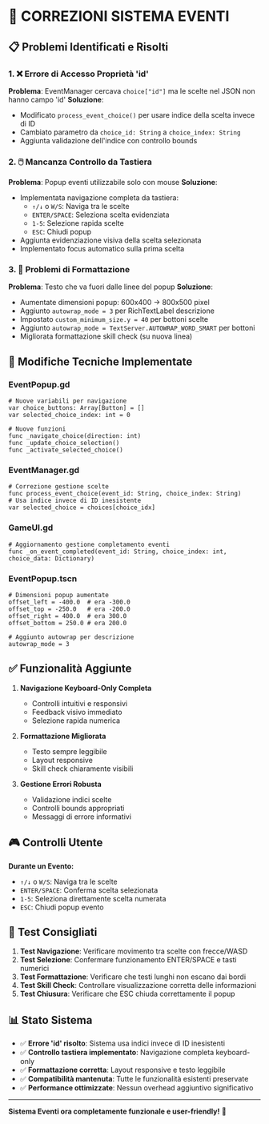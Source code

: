 # 🔧 CORREZIONI SISTEMA EVENTI

## 📋 Problemi Identificati e Risolti

### 1. ❌ **Errore di Accesso Proprietà 'id'**
**Problema**: EventManager cercava `choice["id"]` ma le scelte nel JSON non hanno campo 'id'
**Soluzione**: 
- Modificato `process_event_choice()` per usare indice della scelta invece di ID
- Cambiato parametro da `choice_id: String` a `choice_index: String`
- Aggiunta validazione dell'indice con controllo bounds

### 2. 🖱️ **Mancanza Controllo da Tastiera**
**Problema**: Popup eventi utilizzabile solo con mouse
**Soluzione**:
- Implementata navigazione completa da tastiera:
  - `↑/↓` o `W/S`: Naviga tra le scelte
  - `ENTER/SPACE`: Seleziona scelta evidenziata
  - `1-5`: Selezione rapida scelte
  - `ESC`: Chiudi popup
- Aggiunta evidenziazione visiva della scelta selezionata
- Implementato focus automatico sulla prima scelta

### 3. 📐 **Problemi di Formattazione**
**Problema**: Testo che va fuori dalle linee del popup
**Soluzione**:
- Aumentate dimensioni popup: 600x400 → 800x500 pixel
- Aggiunto `autowrap_mode = 3` per RichTextLabel descrizione
- Impostato `custom_minimum_size.y = 40` per bottoni scelte
- Aggiunto `autowrap_mode = TextServer.AUTOWRAP_WORD_SMART` per bottoni
- Migliorata formattazione skill check (su nuova linea)

## 🔄 Modifiche Tecniche Implementate

### EventPopup.gd
```gdscript
# Nuove variabili per navigazione
var choice_buttons: Array[Button] = []
var selected_choice_index: int = 0

# Nuove funzioni
func _navigate_choice(direction: int)
func _update_choice_selection()
func _activate_selected_choice()
```

### EventManager.gd
```gdscript
# Correzione gestione scelte
func process_event_choice(event_id: String, choice_index: String)
# Usa indice invece di ID inesistente
var selected_choice = choices[choice_idx]
```

### GameUI.gd
```gdscript
# Aggiornamento gestione completamento eventi
func _on_event_completed(event_id: String, choice_index: int, choice_data: Dictionary)
```

### EventPopup.tscn
```
# Dimensioni popup aumentate
offset_left = -400.0  # era -300.0
offset_top = -250.0   # era -200.0
offset_right = 400.0  # era 300.0
offset_bottom = 250.0 # era 200.0

# Aggiunto autowrap per descrizione
autowrap_mode = 3
```

## ✅ Funzionalità Aggiunte

1. **Navigazione Keyboard-Only Completa**
   - Controlli intuitivi e responsivi
   - Feedback visivo immediato
   - Selezione rapida numerica

2. **Formattazione Migliorata**
   - Testo sempre leggibile
   - Layout responsive
   - Skill check chiaramente visibili

3. **Gestione Errori Robusta**
   - Validazione indici scelte
   - Controlli bounds appropriati
   - Messaggi di errore informativi

## 🎮 Controlli Utente

**Durante un Evento:**
- `↑/↓` o `W/S`: Naviga tra le scelte
- `ENTER/SPACE`: Conferma scelta selezionata
- `1-5`: Seleziona direttamente scelta numerata
- `ESC`: Chiudi popup evento

## 🧪 Test Consigliati

1. **Test Navigazione**: Verificare movimento tra scelte con frecce/WASD
2. **Test Selezione**: Confermare funzionamento ENTER/SPACE e tasti numerici
3. **Test Formattazione**: Verificare che testi lunghi non escano dai bordi
4. **Test Skill Check**: Controllare visualizzazione corretta delle informazioni
5. **Test Chiusura**: Verificare che ESC chiuda correttamente il popup

## 📊 Stato Sistema

- ✅ **Errore 'id' risolto**: Sistema usa indici invece di ID inesistenti
- ✅ **Controllo tastiera implementato**: Navigazione completa keyboard-only
- ✅ **Formattazione corretta**: Layout responsive e testo leggibile
- ✅ **Compatibilità mantenuta**: Tutte le funzionalità esistenti preservate
- ✅ **Performance ottimizzate**: Nessun overhead aggiuntivo significativo

---

**Sistema Eventi ora completamente funzionale e user-friendly!** 🎉